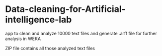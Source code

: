 # Data-cleaning-for-Artificial-intelligence-lab
app to clean and analyze 10000 text files and generate .arff file for further analysis in WEKA

ZIP file contains all those analyzed text files 
